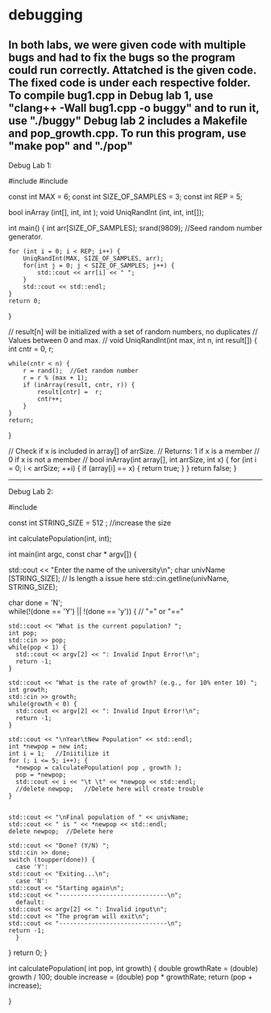# debugging

In both labs, we were given code with multiple bugs and had to fix the bugs so the program could run correctly. Attatched is the given code. The fixed code is under each respective folder.
To compile bug1.cpp in Debug lab 1, use "clang++ -Wall bug1.cpp -o buggy" and to run it, use "./buggy"
Debug lab 2 includes a Makefile and pop_growth.cpp. To run this program, use "make pop" and "./pop" 
-----------------------------------------------------------------------------------------

Debug Lab 1:

#include <iostream>
#include <cstdlib>

const int MAX             = 6;
const int SIZE_OF_SAMPLES = 3;
const int REP             = 5;

bool inArray     (int[], int, int  );
void UniqRandInt (int,   int, int[]);

int main() {
    int arr[SIZE_OF_SAMPLES];
    srand(9809);  //Seed random number generator.

    for (int i = 0; i < REP; i++) {
        UniqRandInt(MAX, SIZE_OF_SAMPLES, arr);
        for(int j = 0; j < SIZE_OF_SAMPLES; j++) {
            std::cout << arr[i] << " ";
        }
        std::cout << std::endl;
    }
    return 0;
}

// result[n] will be initialized with a set of random numbers, no duplicates
//           Values between 0 and max.
// 
void UniqRandInt(int max, int n, int result[]) {
    int cntr = 0, r;

    while(cntr < n) {
        r = rand();  //Get random number
        r = r % (max + 1);
        if (inArray(result, cntr, r)) {
            result[cntr] =  r;
            cntr++;
        }
    }
    return;
}

// Check if x is included in array[] of arrSize.
// Returns: 1 if x is a member
//           0 if x is not a member
// 
bool inArray(int array[], int arrSize, int x) {
    for (int i = 0; i < arrSize; ++i) {
        if (array[i] == x) {
            return true;
        }
    }
    return false;
}

-------------------------------------------------------------------------------------

Debug Lab 2:

#include <iostream>

const int STRING_SIZE = 512 ;   //increase the size

int calculatePopulation(int, int);

int main(int argc, const char * argv[]) {

  std::cout << "Enter the name of the university\n";
  char univName [STRING_SIZE];   // Is length a issue here 
  std::cin.getline(univName, STRING_SIZE);

  char done = 'N';      
  while(!(done == 'Y') || !(done == 'y')) {   // "=" or "=="
    
    std::cout << "What is the current population? ";
    int pop;
    std::cin >> pop;
    while(pop < 1) {
      std::cout << argv[2] << ": Invalid Input Error!\n";
      return -1;
    }
        
    std::cout << "What is the rate of growth? (e.g., for 10% enter 10) ";
    int growth;
    std::cin >> growth;
    while(growth < 0) {
      std::cout << argv[2] << ": Invalid Input Error!\n";
      return -1;
    }
        
    std::cout << "\nYear\tNew Population" << std::endl;
    int *newpop = new int;
    int i = 1;   //Iniitilize it 
    for (; i <= 5; i++); {
      *newpop = calculatePopulation( pop , growth );
      pop = *newpop;
      std::cout << i << "\t \t" << *newpop << std::endl;
      //delete newpop;   //Delete here will create trouble
    }
   

    std::cout << "\nFinal population of " << univName;
    std::cout << " is " << *newpop << std::endl;
    delete newpop;  //Delete here
    
    std::cout << "Done? (Y/N) ";
    std::cin >> done;
    switch (toupper(done)) {
      case 'Y':
	std::cout << "Exiting...\n";
      case 'N':
	std::cout << "Starting again\n";
	std::cout << "------------------------------\n";
      default:
	std::cout << argv[2] << ": Invalid input\n";
	std::cout << "The program will exit\n";
	std::cout << "------------------------------\n";
	return -1;
      }
  }
  return 0;
}

int calculatePopulation( int pop, int growth) {
  double growthRate = (double) growth / 100;
  double increase = (double) pop * growthRate;
  return (pop + increase);
    
}


